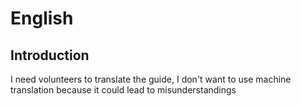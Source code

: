 # English

## Introduction

I need volunteers to translate the guide, I don't want to use machine translation because it could lead to misunderstandings

